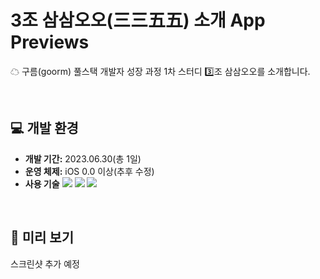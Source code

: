 # 3조 삼삼오오(三三五五) 소개 App Previews
☁ 구름(goorm) 풀스택 개발자 성장 과정 1차 스터디 3️⃣조 삼삼오오를 소개합니다.

<br />

## 💻 개발 환경
- **개발 기간:** 2023.06.30(총 1일)
- **운영 체제:** iOS 0.0 이상(추후 수정)
- **사용 기술**
<img src="https://img.shields.io/badge/Dart-0175C2?style=for-the-badge&logo=Dart&logoColor=white"> <img src="https://img.shields.io/badge/flutter-02569B?style=for-the-badge&logo=flutter&logoColor=white"> <img src="https://img.shields.io/badge/firebase-FFCA28?style=for-the-badge&logo=firebase&logoColor=white">

<br />

## 📱 미리 보기
스크린샷 추가 예정
